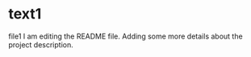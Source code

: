 # text1
file1
I am editing the README file. Adding some more details about the project description.

